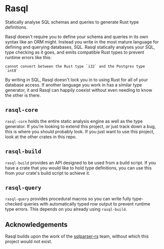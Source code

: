 # Rasql

Statically analyse SQL schemas and queries to generate Rust type definitions.

Rasql doesn't require you to define your schema and queries in its own syntax like an ORM might.
Instead you write in the most mature language for defining and querying databases, SQL. Rasql
statically analyses your SQL, type checking as it goes, and emits compatible Rust types to prevent
runtime errors like this:

```text
cannot convert between the Rust type `i32` and the Postgres type `int8`
```

By writing in SQL, Rasql doesn't lock you in to using Rust for all of your database access.
If another language you work in has a similar type generator, it and Rasql can happily coexist
without even needing to know the other is there.

## `rasql-core`

`rasql-core` holds the entire static analysis engine as well as the type generator. If you're
looking to extend this project, or just track down a bug, this is where you should probably look.
If you just want to use this project, look at the other crates in this repo.

## `rasql-build`

`rasql-build` provides an API designed to be used from a build script. If you have a crate that you
would like to hold type definitions, you can use this from your crate's build script to achieve it.

## `rasql-query`

`rasql-query` provides procedural macros so you can write fully type-checked queries with
automatically typed row output to prevent runtime type errors. This depends on you already using
`rasql-build`.

## Acknowledgements

Rasql builds upon the work of the [sqlparser-rs](https://github.com/sqlparser-rs/sqlparser-rs)
team, without which this project would not exist.
